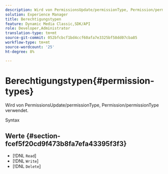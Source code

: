 ```yaml
---
description: Wird von PermissionsUpdate/permissionType, Permission/permissionType verwendet.
solution: Experience Manager
title: Berechtigungstypen
feature: Dynamic Media Classic,SDK/API
role: Developer,Administrator
translation-type: tm+mt
source-git-commit: 052bfcbcf1bd4ccf60afa7e3325bf58dd07cba85
workflow-type: tm+mt
source-wordcount: '25'
ht-degree: 8%

---
```



# Berechtigungstypen{#permission-types}

Wird von PermissionsUpdate/permissionType, Permission/permissionType verwendet.

Syntax

## Werte {#section-fcef5f20cd9f473b8fa7efa43395f3f3}

* [!DNL `Read`]
* [!DNL `Write`]
* [!DNL `Delete`]

